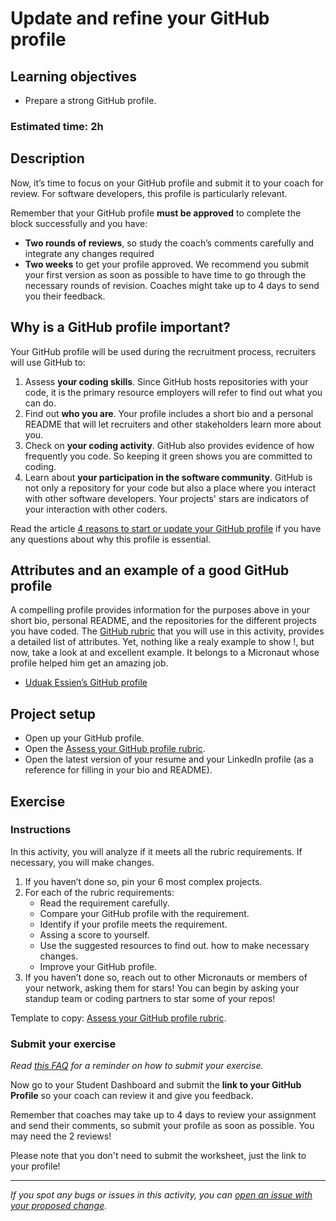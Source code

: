 # Update and refine your GitHub profile

## **Learning objectives**

- Prepare a strong GitHub profile.

### **Estimated time: 2h**

## **Description**

Now, it’s time to focus on your GitHub profile and submit it to your coach for review. For software developers, this profile is particularly relevant. 

Remember that your GitHub profile **must be approved** to complete the block successfully and you have:

- **Two rounds of reviews**, so study the coach’s comments carefully and integrate any changes required
- **Two weeks** to get your profile approved. We recommend you submit your first version as soon as possible to have time to go through the necessary rounds of revision. Coaches might take up to 4 days to send you their feedback.

## Why is a GitHub profile important?

Your GitHub profile will be used during the recruitment process, recruiters will use GitHub to:

1. Assess **your coding skills**. Since GitHub hosts repositories with your code, it is the primary resource employers will refer to find out what you can do.
2. Find out **who you are**. Your profile includes a short bio and a personal README that will let recruiters and other stakeholders learn more about you.
3. Check on **your coding activity**. GitHub also provides evidence of  how frequently you code. So keeping it green shows you are committed to coding.
4. Learn about **your participation in the software community**. GitHub is not only a repository for your code but also a place where you interact with other software developers. Your projects' stars are indicators of your interaction with other coders.

Read the article [4 reasons to start or update your GitHub profile](https://www.wearedevelopers.com/magazine/4-reasons-to-start-or-update-your-github-profile) if you have any questions about why this profile is essential.

## Attributes and an example of a good GitHub profile 

A compelling profile provides information for the purposes above in your short bio, personal README, and the repositories for the different projects you have coded. The [GitHub rubric](https://docs.google.com/document/d/1bKRDHlZMUc9xIQrktnoRMs8Z6e3k_fdeFipr1IT1cWw/edit#) that you will use in this activity, provides a detailed list of attributes. Yet, nothing like a realy example to show !, but now, take a look at and excellent example. It belongs to a Micronaut whose profile helped him get an amazing job.

- [Uduak Essien’s GitHub profile](https://github.com/acushlakoncept)

## Project setup

- Open up your GitHub profile.
- Open the [Assess your GitHub profile rubric](https://docs.google.com/document/d/1bKRDHlZMUc9xIQrktnoRMs8Z6e3k_fdeFipr1IT1cWw/edit#).
- Open the latest version of your resume and your LinkedIn profile (as a reference for filling in your bio and README).

## **Exercise**

### **Instructions**

In this activity, you will analyze if it meets all the rubric requirements. If necessary, you will make changes.

1. If you haven’t done so, pin your 6 most complex projects. 
2. For each of the rubric requirements:
    - Read the requirement carefully.
    - Compare your GitHub profile with the requirement.
    - Identify if your profile meets the requirement.
    - Assing a score to yourself.
    - Use the suggested resources to find out. how to make necessary changes.
    - Improve your GitHub profile.
3. If you haven’t done so, reach out to other Micronauts or members of your network, asking them for stars! You can begin by asking your standup team or coding partners to star some of your repos!

Template to copy: [Assess your GitHub profile rubric](https://docs.google.com/document/d/1bKRDHlZMUc9xIQrktnoRMs8Z6e3k_fdeFipr1IT1cWw/edit#).

### Submit your exercise

*Read [this FAQ](https://microverse.zendesk.com/hc/en-us/articles/360061344234) for a reminder on how to submit your exercise.*

Now go to your Student Dashboard and submit the **link to your GitHub Profile** so your coach can review it and give you feedback. 

Remember that coaches may take up to 4 days to review your assignment and send their comments, so submit your profile as soon as possible. You may need the 2 reviews!

Please note that you don't need to submit the worksheet, just the link to your profile! 

---

*If you spot any bugs or issues in this activity, you can [open an issue with your proposed change](https://github.com/microverseinc/curriculum-transversal-skills/blob/main/git-github/articles/open_issue.md).*
